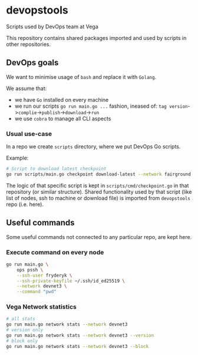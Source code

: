 # devopstools
Scripts used by DevOps team at Vega

This repository contains shared packages imported and used by scripts in other repositories.

## DevOps goals

We want to minimise usage of `bash` and replace it with `Golang`.

We assume that:
- we have `Go` installed on every machine
- we run our scripts `go run main.go ...` fashion, ineased of: `tag version`->`complie`->`publish`->`download`->`run`
- we use `cobra` to manage all CLI aspects

### Usual use-case

In a repo we create `scripts` directory, where we put DevOps Go scripts.

Example:
```bash
# Script to download latest checkpoint
go run scripts/main.go checkpoint download-latest --network fairground
```
The logic of that specific script is kept in `scripts/cmd/checkpoint.go` in that repository (or similar structure).
Shared functionality used by that script (like list of nodes, ssh to machine or download file) is imported from `devopstools` repo (i.e. here).

## Useful commands

Some useful commands not connected to any particular repo, are kept here.

### Execute command on every node

```bash
go run main.go \
    ops pssh \
    --ssh-user fryderyk \
    --ssh-private-keyfile ~/.ssh/id_ed25519 \
    --network devnet3 \
    --command "pwd"
```

### Vega Network statistics

```bash
# all stats
go run main.go network stats --network devnet3
# version only
go run main.go network stats --network devnet3 --version
# block only
go run main.go network stats --network devnet3 --block
```